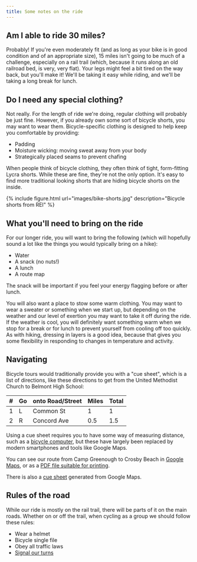 ```yaml
---
title: Some notes on the ride
---
```


## Am I able to ride 30 miles?

Probably! If you're even moderately fit (and as long as your bike is
in good condition and of an appropriate size), 15 miles isn't going to
be much of a challenge, especially on a rail trail (which, because it
runs along an old railroad bed, is very, very flat). Your legs might
feel a bit tired on the way back, but you'll make it!  We'll be taking
it easy while riding, and we'll be taking a long break for lunch.

## Do I need any special clothing?

Not really. For the length of ride we're doing, regular clothing will
probably be just fine. However, if you already own some sort of
bicycle shorts, you may want to wear them. Bicycle-specific clothing
is designed to help keep you comfortable by providing:

- Padding 
- Moisture wicking: moving sweat away from your body
- Strategically placed seams to prevent chafing

When people think of bicycle clothing, they often think of tight,
form-fitting Lycra shorts. While these are fine, they're not the only
option. It's easy to find more traditional looking shorts that are
hiding bicycle shorts on the inside.

{% include figure.html url="images/bike-shorts.jpg" description="Bicycle shorts from REI" %}

## What you'll need to bring on the ride

For our longer ride, you will want to bring the following (which will
hopefully sound a lot like the things you would typically bring on a
hike):

- Water
- A snack (no nuts!)
- A lunch
- A route map

The snack will be important if you feel your energy flagging before or
after lunch.

You will also want a place to stow some warm clothing. You may want to
wear a sweater or something when we start up, but depending on the
weather and our level of exertion you may want to take it off during
the ride. If the weather is cool, you will definitely want something
warm when we stop for a break or for lunch to prevent yourself from
cooling off too quickly. As with hiking, dressing in layers is a good
idea, because that gives you some flexibility in responding to changes
in temperature and activity.

## Navigating

Bicycle tours would traditionally provide you with a "cue sheet",
which is a list of directions, like these directions to get from the
United Methodist Church to Belmont High School:

| # | Go | onto Road/Street | Miles | Total |
|---|----|------------------|-------|-------|
| 1 | L  | Common St        | 1     | 1     |
| 2 | R  | Concord Ave      | 0.5   | 1.5   |

Using a cue sheet requires you to have some way of measuring distance,
such as a [bicycle computer][], but these have largely been replaced
by modern smartphones and tools like Google Maps.

[bicycle computer]: https://www.amazon.com/XOSS-Computer-Speedometer-Waterproof-Bluetooth/dp/B083QLWSMF

You can see our route from Camp Greenough to Crosby Beach in [Google
Maps][], or as a [PDF file suitable for printing][pdfmap].

[google maps]: https://goo.gl/maps/WLnNkScjStC77oTU6
[pdfmap]: maps/alltrails-map.pdf

There is also a [cue sheet][] generated from Google Maps.

[cue sheet]: maps/google-maps-cue-sheet.pdf

## Rules of the road

While our ride is mostly on the rail trail, there will be parts of it
on the main roads. Whether on or off the trail, when cycling as a
group we should follow these rules:

- Wear a helmet
- Bicycle single file
- Obey all traffic laws
- [Signal our turns][]

[signal our turns]: https://www.scouterlife.com/blog/2018/6/5/bicycle-hand-signals
